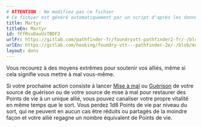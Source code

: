 ```yaml
---
# ATTENTION : Ne modifiez pas ce fichier
# Ce fichier est généré automatiquement par un script d'après les données du module Foundry VTT officiel et de sa traduction
title: Martyr
titleEn: Martyr
id: fFfRsvDavUsTBDF2
urlFr: https://gitlab.com/pathfinder-fr/foundryvtt-pathfinder2-fr/-/blob/master/data/feats/fFfRsvDavUsTBDF2.htm
urlEn: https://gitlab.com/hooking/foundry-vtt---pathfinder-2e/-/blob/master/packs/data/feats.db/martyr.json
layout: dons
---
```

Vous recourez à des moyens extrêmes pour soutenir vos alliés, même si cela signifie vous mettre à mal vous-même.

Si votre prochaine action consiste à lancer [Mise à mal](../sorts/mise-à-mal.md) ou [Guérison](../sorts/guérison.md) de votre source de guérison ou de votre source de mise à mal pour restaurer des Points de vie à un unique allié, vous pouvez canaliser votre propre vitalité en même temps que le sort. Vous perdez 1d8 Points de vie par niveau du sort, qui ne peuvent en aucun cas être réduits ou partagés de la moindre façon et votre allié regagne un nombre équivalent de Points de vie.
